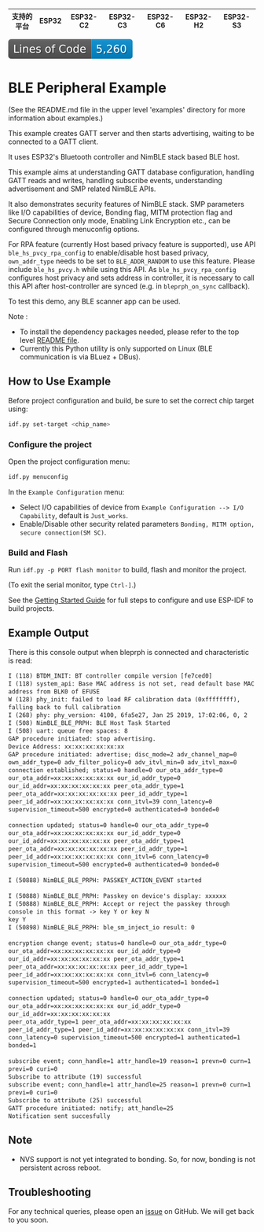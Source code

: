 | 支持的平台 | ESP32 | ESP32-C2 | ESP32-C3 | ESP32-C6 | ESP32-H2 | ESP32-S3 |
| ----------------- | ----- | -------- | -------- | -------- | -------- | -------- |

![](https://github.com/g122622/Quadcopter-ESP32/blob/image-data/badge.svg)

# BLE Peripheral Example

(See the README.md file in the upper level 'examples' directory for more information about examples.)

This example creates GATT server and then starts advertising, waiting to be connected to a GATT client.

It uses ESP32's Bluetooth controller and NimBLE stack based BLE host.

This example aims at understanding GATT database configuration, handling GATT reads and writes, handling subscribe events, understanding advertisement and SMP related NimBLE APIs.

It also demonstrates security features of NimBLE stack. SMP parameters like I/O capabilities of device, Bonding flag, MITM protection flag and Secure Connection only mode, Enabling Link Encryption etc., can be configured through menuconfig options.

For RPA feature (currently Host based privacy feature is supported), use API `ble_hs_pvcy_rpa_config` to enable/disable host based privacy, `own_addr_type` needs to be set to `BLE_ADDR_RANDOM` to use this feature. Please include `ble_hs_pvcy.h` while using this API. As `ble_hs_pvcy_rpa_config` configures host privacy and sets address in controller, it is necessary to call this API after host-controller are synced (e.g. in `bleprph_on_sync` callback).

To test this demo, any BLE scanner app can be used.

Note :

* To install the dependency packages needed, please refer to the top level [README file](../../../README.md#running-test-python-script-pytest).
* Currently this Python utility is only supported on Linux (BLE communication is via BLuez + DBus).

## How to Use Example

Before project configuration and build, be sure to set the correct chip target using:

```bash
idf.py set-target <chip_name>
```

### Configure the project

Open the project configuration menu:

```bash
idf.py menuconfig
```

In the `Example Configuration` menu:

* Select I/O capabilities of device from `Example Configuration --> I/O Capability`, default is `Just_works`.
* Enable/Disable other security related parameters `Bonding, MITM option, secure connection(SM SC)`.

### Build and Flash

Run `idf.py -p PORT flash monitor` to build, flash and monitor the project.

(To exit the serial monitor, type ``Ctrl-]``.)

See the [Getting Started Guide](https://idf.espressif.com/) for full steps to configure and use ESP-IDF to build projects.

## Example Output

There is this console output when bleprph is connected and characteristic is read:

```
I (118) BTDM_INIT: BT controller compile version [fe7ced0]
I (118) system_api: Base MAC address is not set, read default base MAC address from BLK0 of EFUSE
W (128) phy_init: failed to load RF calibration data (0xffffffff), falling back to full calibration
I (268) phy: phy_version: 4100, 6fa5e27, Jan 25 2019, 17:02:06, 0, 2
I (508) NimBLE_BLE_PRPH: BLE Host Task Started
I (508) uart: queue free spaces: 8
GAP procedure initiated: stop advertising.
Device Address: xx:xx:xx:xx:xx:xx
GAP procedure initiated: advertise; disc_mode=2 adv_channel_map=0 own_addr_type=0 adv_filter_policy=0 adv_itvl_min=0 adv_itvl_max=0
connection established; status=0 handle=0 our_ota_addr_type=0 our_ota_addr=xx:xx:xx:xx:xx:xx our_id_addr_type=0 our_id_addr=xx:xx:xx:xx:xx:xx peer_ota_addr_type=1 peer_ota_addr=xx:xx:xx:xx:xx:xx peer_id_addr_type=1 peer_id_addr=xx:xx:xx:xx:xx:xx conn_itvl=39 conn_latency=0 supervision_timeout=500 encrypted=0 authenticated=0 bonded=0

connection updated; status=0 handle=0 our_ota_addr_type=0 our_ota_addr=xx:xx:xx:xx:xx:xx our_id_addr_type=0 our_id_addr=xx:xx:xx:xx:xx:xx peer_ota_addr_type=1 peer_ota_addr=xx:xx:xx:xx:xx:xx peer_id_addr_type=1 peer_id_addr=xx:xx:xx:xx:xx:xx conn_itvl=6 conn_latency=0 supervision_timeout=500 encrypted=0 authenticated=0 bonded=0

I (50888) NimBLE_BLE_PRPH: PASSKEY_ACTION_EVENT started

I (50888) NimBLE_BLE_PRPH: Passkey on device's display: xxxxxx
I (50888) NimBLE_BLE_PRPH: Accept or reject the passkey through console in this format -> key Y or key N
key Y
I (50898) NimBLE_BLE_PRPH: ble_sm_inject_io result: 0

encryption change event; status=0 handle=0 our_ota_addr_type=0 our_ota_addr=xx:xx:xx:xx:xx:xx our_id_addr_type=0 our_id_addr=xx:xx:xx:xx:xx:xx peer_ota_addr_type=1 peer_ota_addr=xx:xx:xx:xx:xx:xx peer_id_addr_type=1
peer_id_addr=xx:xx:xx:xx:xx:xx conn_itvl=6 conn_latency=0 supervision_timeout=500 encrypted=1 authenticated=1 bonded=1

connection updated; status=0 handle=0 our_ota_addr_type=0 our_ota_addr=xx:xx:xx:xx:xx:xx our_id_addr_type=0 our_id_addr=xx:xx:xx:xx:xx:xx
peer_ota_addr_type=1 peer_ota_addr=xx:xx:xx:xx:xx:xx peer_id_addr_type=1 peer_id_addr=xx:xx:xx:xx:xx:xx conn_itvl=39 conn_latency=0 supervision_timeout=500 encrypted=1 authenticated=1 bonded=1

subscribe event; conn_handle=1 attr_handle=19 reason=1 prevn=0 curn=1 previ=0 curi=0
Subscribe to attribute (19) successful
subscribe event; conn_handle=1 attr_handle=25 reason=1 prevn=0 curn=1 previ=0 curi=0
Subscribe to attribute (25) successful
GATT procedure initiated: notify; att_handle=25
Notification sent succesfully
```

## Note
* NVS support is not yet integrated to bonding. So, for now, bonding is not persistent across reboot.

## Troubleshooting

For any technical queries, please open an [issue](https://github.com/espressif/esp-idf/issues) on GitHub. We will get back to you soon.
